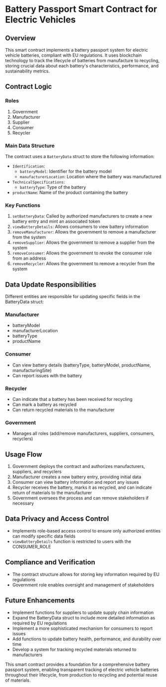 # Battery Passport Smart Contract for Electric Vehicles

## Overview

This smart contract implements a battery passport system for electric vehicle batteries, compliant with EU regulations. It uses blockchain technology to track the lifecycle of batteries from manufacture to recycling, storing crucial data about each battery's characteristics, performance, and sustainability metrics.

## Contract Logic

### Roles

1. Government
2. Manufacturer
3. Supplier
4. Consumer
5. Recycler

### Main Data Structure

The contract uses a `BatteryData` struct to store the following information:

- `Identification`:
  - `batteryModel`: Identifier for the battery model
  - `manufacturerLocation`: Location where the battery was manufactured
- `TechnicalSpecifications`:
  - `batteryType`: Type of the battery
- `productName`: Name of the product containing the battery

### Key Functions

1. `setBatteryData`: Called by authorized manufacturers to create a new battery entry and mint an associated token
2. `viewBatteryDetails`: Allows consumers to view battery information
3. `removeManufacturer`: Allows the government to remove a manufacturer from the system
4. `removeSupplier`: Allows the government to remove a supplier from the system
5. `removeConsumer`: Allows the government to revoke the consumer role from an address
6. `removeRecycler`: Allows the government to remove a recycler from the system

## Data Update Responsibilities

Different entities are responsible for updating specific fields in the BatteryData struct:

### Manufacturer
- batteryModel
- manufacturerLocation
- batteryType
- productName

### Consumer
- Can view battery details (batteryType, batteryModel, productName, manufacturingSite)
- Can report issues with the battery

### Recycler
- Can indicate that a battery has been received for recycling
- Can mark a battery as recycled
- Can return recycled materials to the manufacturer

### Government
- Manages all roles (add/remove manufacturers, suppliers, consumers, recyclers)

## Usage Flow

1. Government deploys the contract and authorizes manufacturers, suppliers, and recyclers
2. Manufacturer creates a new battery entry, providing initial data
3. Consumer can view battery information and report any issues
4. Recycler receives the battery, marks it as recycled, and can indicate return of materials to the manufacturer
5. Government oversees the process and can remove stakeholders if necessary

## Data Privacy and Access Control

- Implements role-based access control to ensure only authorized entities can modify specific data fields
- `viewBatteryDetails` function is restricted to users with the CONSUMER_ROLE

## Compliance and Verification

- The contract structure allows for storing key information required by EU regulations
- Government role enables oversight and management of stakeholders

## Future Enhancements

- Implement functions for suppliers to update supply chain information
- Expand the BatteryData struct to include more detailed information as required by EU regulations
- Implement a more sophisticated mechanism for consumers to report issues
- Add functions to update battery health, performance, and durability over time
- Develop a system for tracking recycled materials returned to manufacturers

This smart contract provides a foundation for a comprehensive battery passport system, enabling transparent tracking of electric vehicle batteries throughout their lifecycle, from production to recycling and potential reuse of materials.